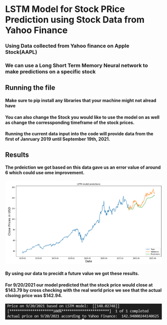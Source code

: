 # LSTM Model for Stock PRice Prediction using Stock Data from Yahoo Finance

### Using Data collected from Yahoo finance on Apple Stock(AAPL)
### We can use a Long Short Term Memory Neural network to make predictions on a specific stock

## Running the file
#### Make sure to pip install any libraries that your machine might not alread have

#### You can also change the Stock you would like to use the model on as well as change the corressponding timeframe of the stock prices.

#### Running the current data input into the code will provide data from the first of Janruary 2019 until September 19th, 2021.

## Results
#### The prdeiction we got based on this data gave us an error value of around 6 which could use ome improvement.

![Stock Prediction Graphed](./images/prediction-graph-results.PNG)


#### By using our data to precidt a future value we got these results.

#### For 9/20/2021 our model predicted that the stock price would close at $143.79 by cross checking with the real world price we see that the actual clsoing price was $142.94.

![Stock Prediction Result for 9/20/2021](./images/prediction-result.PNG)
